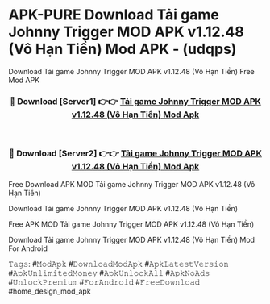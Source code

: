 # APK-PURE Download Tải game Johnny Trigger MOD APK v1.12.48 (Vô Hạn Tiền) Mod APK - (udqps)
Download Tải game Johnny Trigger MOD APK v1.12.48 (Vô Hạn Tiền) Free Mod APK

<div align="center">
<h3>🔴 Download [Server1] 👉👉 <a href="https://apk-comot.site?title=Tải_game_Johnny_Trigger_MOD_APK_v1.12.48_(Vô_Hạn_Tiền)">Tải game Johnny Trigger MOD APK v1.12.48 (Vô Hạn Tiền) Mod Apk</a></h3><br>

<h3>🔴 Download [Server2] 👉👉 <a href="https://apk-comot.site?title=Tải_game_Johnny_Trigger_MOD_APK_v1.12.48_(Vô_Hạn_Tiền)">Tải game Johnny Trigger MOD APK v1.12.48 (Vô Hạn Tiền) Mod Apk</a></h3>
</div>


Free Download APK MOD Tải game Johnny Trigger MOD APK v1.12.48 (Vô Hạn Tiền)

Download Tải game Johnny Trigger MOD APK v1.12.48 (Vô Hạn Tiền) 

Free APK MOD Tải game Johnny Trigger MOD APK v1.12.48 (Vô Hạn Tiền) 

Download Tải game Johnny Trigger MOD APK v1.12.48 (Vô Hạn Tiền) Mod For Android

𝚃𝚊𝚐𝚜: #𝙼𝚘𝚍𝙰𝚙𝚔 #𝙳𝚘𝚠𝚗𝚕𝚘𝚊𝚍𝙼𝚘𝚍𝙰𝚙𝚔 #𝙰𝚙𝚔𝙻𝚊𝚝𝚎𝚜𝚝𝚅𝚎𝚛𝚜𝚒𝚘𝚗 #𝙰𝚙𝚔𝚄𝚗𝚕𝚒𝚖𝚒𝚝𝚎𝚍𝙼𝚘𝚗𝚎𝚢 #𝙰𝚙𝚔𝚄𝚗𝚕𝚘𝚌𝚔𝙰𝚕𝚕 #𝙰𝚙𝚔𝙽𝚘𝙰𝚍𝚜 #𝚄𝚗𝚕𝚘𝚌𝚔𝙿𝚛𝚎𝚖𝚒𝚞𝚖 #𝙵𝚘𝚛𝙰𝚗𝚍𝚛𝚘𝚒𝚍 #𝙵𝚛𝚎𝚎𝙳𝚘𝚠𝚗𝚕𝚘𝚊𝚍 #home_design_mod_apk